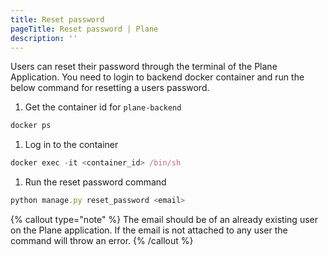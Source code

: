 ```yaml
---
title: Reset password
pageTitle: Reset password | Plane
description: ''
---
```


Users can reset their password through the terminal of the Plane Application. You need to login to backend docker container and run the below command for resetting a users password.

1.  Get the container id for `plane-backend`

```jsx
docker ps
```

1. Log in to the container

```jsx
docker exec -it <container_id> /bin/sh
```

1. Run the reset password command

```jsx
python manage.py reset_password <email>
```

{% callout type="note" %}
The email should be of an already existing user on the Plane application. If the email is not attached to any user the command will throw an error.
{% /callout %}
